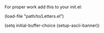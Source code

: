 For proper work add this to your init.el:

(load-file "path/to/Letters.el")

(setq initial-buffer-choice (setup-ascii-banner))
